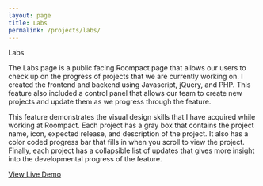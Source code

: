 ```yaml
---
layout: page
title: Labs
permalink: /projects/labs/
---
```

<div class="header-row">
        <span class="header-text"> Labs </span>
</div>
<div class="description-row labs-page">
        <span class="description-text">
            <p>
            The Labs page is a public facing Roompact page that allows our users to check up on the progress of projects that we are currently working on. I created the frontend and backend using Javascript, jQuery, and PHP. This feature also included a control panel that allows our team to create new projects and update them as we progress through the feature.
            </p>
            <p>
            This feature demonstrates the visual design skills that I have acquired while working at Roompact. Each project has a gray box that contains the project name, icon, expected release, and description of the project. It also has a color coded progress bar that fills in when you scroll to view the project. Finally, each project has a collapsible list of updates that gives more insight into the developmental progress of the feature. 
            </p>
        </span>
</div>
<div>
    <div class="labs-demo-btn-container">
        <a class="a-no-style" href="https://roompact.com/labs" target="_blank">
            <div class="labs-demo-btn std-btn">
                <i class="fa fa-flask"></i>
                View Live Demo 
            </div>
        </a>
    </div>
</div>

